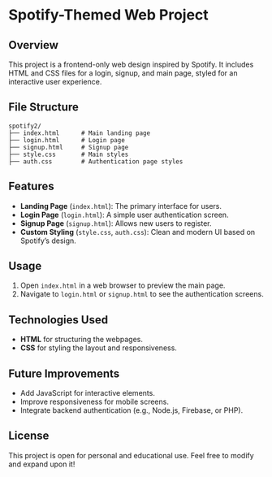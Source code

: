 # Spotify-Themed Web Project

## Overview
This project is a frontend-only web design inspired by Spotify. It includes HTML and CSS files for a login, signup, and main page, styled for an interactive user experience.

## File Structure
```
spotify2/
├── index.html      # Main landing page
├── login.html      # Login page
├── signup.html     # Signup page
├── style.css       # Main styles
├── auth.css        # Authentication page styles
```

## Features
- **Landing Page** (`index.html`): The primary interface for users.
- **Login Page** (`login.html`): A simple user authentication screen.
- **Signup Page** (`signup.html`): Allows new users to register.
- **Custom Styling** (`style.css`, `auth.css`): Clean and modern UI based on Spotify’s design.

## Usage
1. Open `index.html` in a web browser to preview the main page.
2. Navigate to `login.html` or `signup.html` to see the authentication screens.

## Technologies Used
- **HTML** for structuring the webpages.
- **CSS** for styling the layout and responsiveness.

## Future Improvements
- Add JavaScript for interactive elements.
- Improve responsiveness for mobile screens.
- Integrate backend authentication (e.g., Node.js, Firebase, or PHP).

## License
This project is open for personal and educational use. Feel free to modify and expand upon it!

